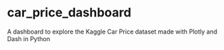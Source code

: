 # car_price_dashboard
A dashboard to explore the Kaggle Car Price dataset made with Plotly and Dash in Python
